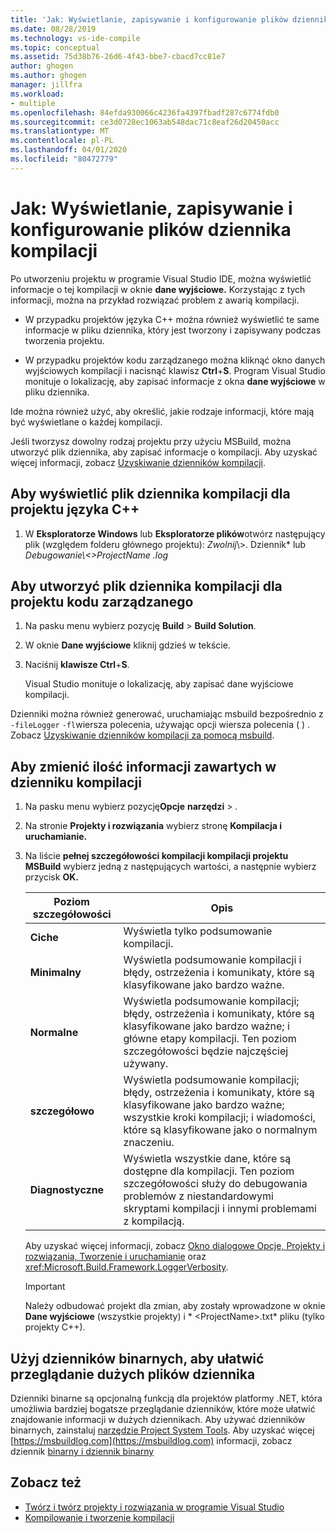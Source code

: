 ```yaml
---
title: 'Jak: Wyświetlanie, zapisywanie i konfigurowanie plików dziennika kompilacji | Dokumenty firmy Microsoft'
ms.date: 08/28/2019
ms.technology: vs-ide-compile
ms.topic: conceptual
ms.assetid: 75d38b76-26d6-4f43-bbe7-cbacd7cc81e7
author: ghogen
ms.author: ghogen
manager: jillfra
ms.workload:
- multiple
ms.openlocfilehash: 84efda930066c4236fa4397fbadf287c6774fdb0
ms.sourcegitcommit: ce3d0728ec1063ab548dac71c8eaf26d20450acc
ms.translationtype: MT
ms.contentlocale: pl-PL
ms.lasthandoff: 04/01/2020
ms.locfileid: "80472779"
---
```

# <a name="how-to-view-save-and-configure-build-log-files"></a>Jak: Wyświetlanie, zapisywanie i konfigurowanie plików dziennika kompilacji

Po utworzeniu projektu w programie Visual Studio IDE, można wyświetlić informacje o tej kompilacji w oknie **dane wyjściowe.** Korzystając z tych informacji, można na przykład rozwiązać problem z awarią kompilacji.

- W przypadku projektów języka C++ można również wyświetlić te same informacje w pliku dziennika, który jest tworzony i zapisywany podczas tworzenia projektu. 

- W przypadku projektów kodu zarządzanego można kliknąć okno danych wyjściowych kompilacji i nacisnąć klawisz **Ctrl**+**S**. Program Visual Studio monituje o lokalizację, aby zapisać informacje z okna **dane wyjściowe** w pliku dziennika.

Ide można również użyć, aby określić, jakie rodzaje informacji, które mają być wyświetlane o każdej kompilacji.

Jeśli tworzysz dowolny rodzaj projektu przy użyciu MSBuild, można utworzyć plik dziennika, aby zapisać informacje o kompilacji. Aby uzyskać więcej informacji, zobacz [Uzyskiwanie dzienników kompilacji](../msbuild/obtaining-build-logs-with-msbuild.md).

## <a name="to-view-the-build-log-file-for-a-c-project"></a>Aby wyświetlić plik dziennika kompilacji dla projektu języka C++

1. W **Eksploratorze Windows** lub **Eksploratorze plików**otwórz następujący plik (względem folderu głównego projektu): *Zwolnij*\\<ProjectName>\>. Dziennik* lub *Debugowanie\\<\>ProjectName .log*

## <a name="to-create-a-build-log-file-for-a-managed-code-project"></a>Aby utworzyć plik dziennika kompilacji dla projektu kodu zarządzanego

1. Na pasku menu wybierz pozycję **Build** > **Build Solution**.

2. W oknie **Dane wyjściowe** kliknij gdzieś w tekście.

3. Naciśnij **klawisze Ctrl**+**S**.

   Visual Studio monituje o lokalizację, aby zapisać dane wyjściowe kompilacji.

Dzienniki można również generować, uruchamiając msbuild bezpośrednio z `-fileLogger` `-fl`wiersza polecenia, używając opcji wiersza polecenia ( ) . Zobacz [Uzyskiwanie dzienników kompilacji za pomocą msbuild](../msbuild/obtaining-build-logs-with-msbuild.md).

## <a name="to-change-the-amount-of-information-included-in-the-build-log"></a>Aby zmienić ilość informacji zawartych w dzienniku kompilacji

1. Na pasku menu wybierz pozycję**Opcje** **narzędzi** > .

2. Na stronie **Projekty i rozwiązania** wybierz stronę **Kompilacja i uruchamianie.**

3. Na liście **pełnej szczegółowości kompilacji kompilacji projektu MSBuild** wybierz jedną z następujących wartości, a następnie wybierz przycisk **OK.**

    |Poziom szczegółowości|Opis|
    | - |-----------------|
    |**Ciche**|Wyświetla tylko podsumowanie kompilacji.|
    |**Minimalny**|Wyświetla podsumowanie kompilacji i błędy, ostrzeżenia i komunikaty, które są klasyfikowane jako bardzo ważne.|
    |**Normalne**|Wyświetla podsumowanie kompilacji; błędy, ostrzeżenia i komunikaty, które są klasyfikowane jako bardzo ważne; i główne etapy kompilacji. Ten poziom szczegółowości będzie najczęściej używany.|
    |**szczegółowo**|Wyświetla podsumowanie kompilacji; błędy, ostrzeżenia i komunikaty, które są klasyfikowane jako bardzo ważne; wszystkie kroki kompilacji; i wiadomości, które są klasyfikowane jako o normalnym znaczeniu.|
    |**Diagnostyczne**|Wyświetla wszystkie dane, które są dostępne dla kompilacji. Ten poziom szczegółowości służy do debugowania problemów z niestandardowymi skryptami kompilacji i innymi problemami z kompilacją.|

     Aby uzyskać więcej informacji, zobacz [Okno dialogowe Opcje, Projekty i rozwiązania, Tworzenie i uruchamianie](../ide/reference/options-dialog-box-projects-and-solutions-build-and-run.md) oraz <xref:Microsoft.Build.Framework.LoggerVerbosity>.

    > [!IMPORTANT]
    > Należy odbudować projekt dla zmian, aby zostały wprowadzone w oknie **Dane wyjściowe** (wszystkie projekty) i * \<ProjectName>.txt* pliku (tylko projekty C++).

## <a name="use-binary-logs-to-make-it-easier-to-browse-large-log-files"></a>Użyj dzienników binarnych, aby ułatwić przeglądanie dużych plików dziennika

Dzienniki binarne są opcjonalną funkcją dla projektów platformy .NET, która umożliwia bardziej bogatsze przeglądanie dzienników, które może ułatwić znajdowanie informacji w dużych dziennikach. Aby używać dzienników binarnych, zainstaluj [narzędzie Project System Tools](https://marketplace.visualstudio.com/items?itemName=VisualStudioProductTeam.ProjectSystemTools). Aby uzyskać więcej [https://msbuildlog.com](https://msbuildlog.com) informacji, zobacz dziennik [binarny i dziennik binarny](https://github.com/microsoft/msbuild/blob/master/documentation/wiki/Binary-Log.md)

## <a name="see-also"></a>Zobacz też

- [Twórz i twórz projekty i rozwiązania w programie Visual Studio](../ide/building-and-cleaning-projects-and-solutions-in-visual-studio.md)
- [Kompilowanie i tworzenie kompilacji](../ide/compiling-and-building-in-visual-studio.md)
